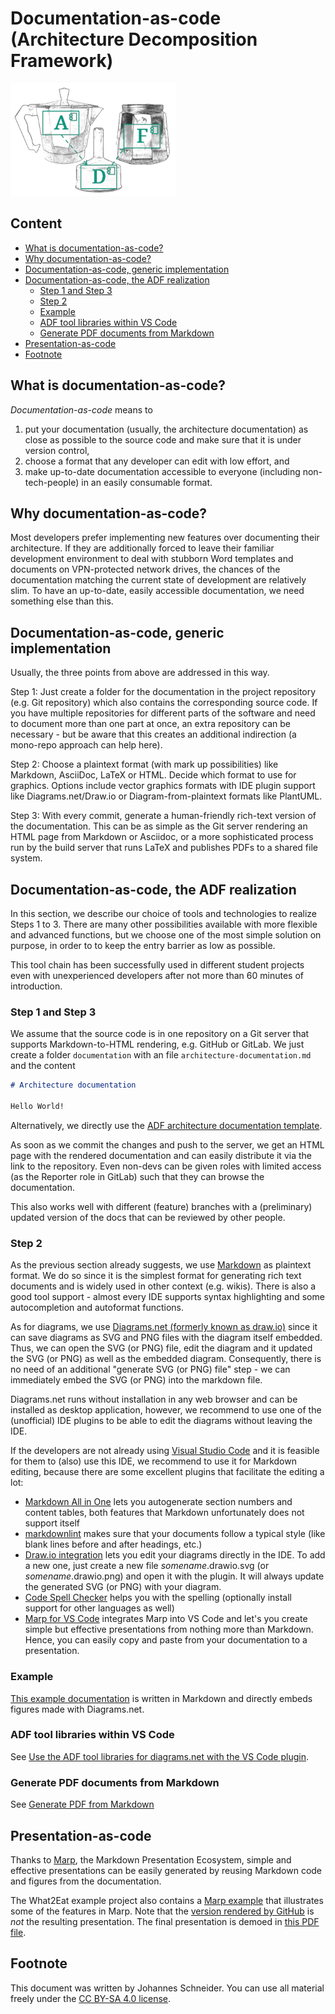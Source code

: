 # Documentation-as-code (Architecture Decomposition Framework) <!-- omit in toc -->

![ADF Logo](../commons/adf-logo265x180.png)

## Content <!-- omit in toc -->

- [What is documentation-as-code?](#what-is-documentation-as-code)
- [Why documentation-as-code?](#why-documentation-as-code)
- [Documentation-as-code, generic implementation](#documentation-as-code-generic-implementation)
- [Documentation-as-code, the ADF realization](#documentation-as-code-the-adf-realization)
  - [Step 1 and Step 3](#step-1-and-step-3)
  - [Step 2](#step-2)
  - [Example](#example)
  - [ADF tool libraries within VS Code](#adf-tool-libraries-within-vs-code)
  - [Generate PDF documents from Markdown](#generate-pdf-documents-from-markdown)
- [Presentation-as-code](#presentation-as-code)
- [Footnote](#footnote)

## What is documentation-as-code?

*Documentation-as-code* means to

1. put your documentation (usually, the architecture documentation) as close as possible to the source code and make sure that it is under version control,
2. choose a format that any developer can edit with low effort, and
3. make up-to-date documentation accessible to everyone (including non-tech-people) in an easily consumable format.

## Why documentation-as-code?

Most developers prefer implementing new features over documenting their architecture. If they are additionally forced to leave their familiar development environment to deal with stubborn Word templates and documents on VPN-protected network drives, the chances of the documentation matching the current state of development are relatively slim. To have an up-to-date, easily accessible documentation, we need something else than this.

## Documentation-as-code, generic implementation

Usually, the three points from above are addressed in this way.

Step 1: Just create a folder for the documentation in the project repository (e.g. Git repository) which also contains the corresponding source code. If you have multiple repositories for different parts of the software and need to document more than one part at once, an extra repository can be necessary - but be aware that this creates an additional indirection (a mono-repo approach can help here).

Step 2: Choose a plaintext format (with mark up possibilities) like Markdown, AsciiDoc, LaTeX or HTML. Decide which format to use for graphics. Options include vector graphics formats with IDE plugin support like Diagrams.net/Draw.io or Diagram-from-plaintext formats like PlantUML.

Step 3: With every commit, generate a human-friendly rich-text version of the documentation. This can be as simple as the Git server rendering an HTML page from Markdown or Asciidoc, or a more sophisticated process run by the build server that runs LaTeX and publishes PDFs to a shared file system.

## Documentation-as-code, the ADF realization

In this section, we describe our choice of tools and technologies to realize Steps 1 to 3. There are many other possibilities available with more flexible and advanced functions, but we choose one of the most simple solution on purpose, in order to to keep the entry barrier as low as possible.

This tool chain has been successfully used in different student projects even with unexperienced developers after not more than 60 minutes of introduction.

### Step 1 and Step 3

We assume that the source code is in one repository on a Git server that supports Markdown-to-HTML rendering, e.g. GitHub or GitLab. We just create a folder `documentation` with an file `architecture-documentation.md` and the content

```markdown
# Architecture documentation

Hello World!
```

Alternatively, we directly use the [ADF architecture documentation template](https://github.com/architecture-decomposition-framework/adf-documentation-template).

As soon as we commit the changes and push to the server, we get an HTML page with the rendered documentation and can easily distribute it via the link to the repository. Even non-devs can be given roles with limited access (as the Reporter role in GitLab) such that they can browse the documentation.

This also works well with different (feature) branches with a (preliminary) updated version of the docs that can be reviewed by other people.

### Step 2

As the previous section already suggests, we use [Markdown](https://en.wikipedia.org/wiki/Markdown) as plaintext format. We do so since it is the simplest format for generating rich text documents and is widely used in other context (e.g. wikis). There is also a good tool support - almost every IDE supports syntax highlighting and some autocompletion and autoformat functions.

As for diagrams, we use [Diagrams.net (formerly known as draw.io)](https://www.diagrams.net/) since it can save diagrams as SVG and PNG files with the diagram itself embedded. Thus, we can open the SVG (or PNG) file, edit the diagram and it updated the SVG (or PNG) as well as the embedded diagram. Consequently, there is no need of an additional "generate SVG (or PNG) file" step - we can immediately embed the SVG (or PNG) into the markdown file.

Diagrams.net runs without installation in any web browser and can be installed as desktop application, however, we recommend to use one of the (unofficial) IDE plugins to be able to edit the diagrams without leaving the IDE.

If the developers are not already using [Visual Studio Code](https://code.visualstudio.com/) and it is feasible for them to (also) use this IDE, we recommend to use it for Markdown editing, because there are some excellent plugins that facilitate the editing a lot:

- [Markdown All in One](https://marketplace.visualstudio.com/items?itemName=yzhang.markdown-all-in-one) lets you autogenerate section numbers and content tables, both features that Markdown unfortunately does not support itself
- [markdownlint](https://marketplace.visualstudio.com/items?itemName=DavidAnson.vscode-markdownlint) makes sure that your documents follow a typical style (like blank lines before and after headings, etc.)
- [Draw.io integration](https://marketplace.visualstudio.com/items?itemName=hediet.vscode-drawio) lets you edit your diagrams directly in the IDE. To add a new one, just create a new file *somename*.drawio.svg (or *somename*.drawio.png) and open it with the plugin. It will always update the generated SVG (or PNG) with your diagram.
- [Code Spell Checker](https://marketplace.visualstudio.com/items?itemName=streetsidesoftware.code-spell-checker) helps you with the spelling (optionally install support for other languages as well)
- [Marp for VS Code](https://marketplace.visualstudio.com/items?itemName=marp-team.marp-vscode) integrates Marp into VS Code and let's you create simple but effective presentations from nothing more than Markdown. Hence, you can easily copy and paste from your documentation to a presentation.

### Example

[This example documentation](https://github.com/neshanjo/what2eat/blob/with-cache/doc/architecture-documentation.md) is written in Markdown and directly embeds figures made with Diagrams.net.

### ADF tool libraries within VS Code

See [Use the ADF tool libraries for diagrams.net with the VS Code plugin](./VS-Code-ADF-Diagrams-net.md).

### Generate PDF documents from Markdown

See [Generate PDF from Markdown](./Generate-pdf-from-markdown.md)

## Presentation-as-code

Thanks to [Marp](https://marp.app/), the Markdown Presentation Ecosystem, simple and effective presentations can be easily generated by reusing Markdown code and figures from the documentation.

The What2Eat example project also contains a [Marp example](https://raw.githubusercontent.com/neshanjo/what2eat/with-cache/doc/architecture-presentation.md) that illustrates some of the features in Marp. Note that the [version rendered by GitHub](https://github.com/neshanjo/what2eat/blob/with-cache/doc/architecture-presentation.md) is *not* the resulting presentation. The final presentation is demoed in [this PDF file](https://raw.githubusercontent.com/neshanjo/what2eat/with-cache/doc/architecture-presentation.pdf).

## Footnote

This document was written by Johannes Schneider. You can use all material freely under the [CC BY-SA 4.0 license](https://creativecommons.org/licenses/by-sa/4.0/).
